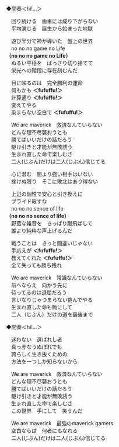 ◆間奏＜hi!…＞

　回り続ける　歯車には成り下がらない  
　平均演じる　誕生から始まった地獄

　遊び半分で神が導いた　盤上の世界  
　no no no game no Life  
**（no no no game no Life）**  
　ぬるい平穏を　ばっさり切り捨てて  
　栄光への階段に存在刻むんだ

　目に映るのは　完全勝利の運命  
　何もかも **＜fufuffu!＞**  
　計算通り **＜fufuffu!＞**  
　変えてやる  
　染まらない空白で **＜fufuffu!＞** 

　We are maverick　救済なんていらない  
　どんな理不尽襲おうとも  
　勝てばいいだけの話だろう  
　駆け引きと才能が無敗誘う  
　生まれ直した命で楽しむさ  
　二人(じぶん)だけは二人(じぶん)信じてる

　心に潜む　闇より強い相手はいない  
　挫けぬ限り　そこに敗北はあり得ない

　上辺の個性で安心と引き換えに  
　プライド殺すな  
　no no no sence of life  
**（no no no sence of life）**  
　野蛮な雑音を　きっぱり蹴飛ばして  
　誰より純粋な声上げるんだ

　戦うことは　きっと間違いじゃない  
　手応えが  **＜fufuffu!＞**  
　教えてくれた **＜fufuffu!＞**  
　全て失っても勝ち残れ

　We are maverick　常識なんていらない  
　前へならえ　向かう先に  
　待ってるのは退屈だろう  
　言いなりじゃつまらない挑んでやる  
　生まれ直した命も駒にして  
　二人（じぶん）だけの道を最後まで

◆間奏＜hi!…＞

　迷わない　選ばれし者  
　真っ赤なうぬぼれでも  
　誇らしく生き抜くための  
　方法を一つしか知らないから

　We are maverick　救済なんていらない  
　どんな理不尽襲おうとも  
　勝てばいいだけの話だろう  
　駆け引きと才能が無敗誘う  
　生まれ直した命で楽しむさ  
　この世界　手にして　笑うんだ

　We are maverick　最強のmaverick gamers  
　空白ならば　何者にもなれる  
　二人(じぶん)だけは二人(じぶん)信じてる
